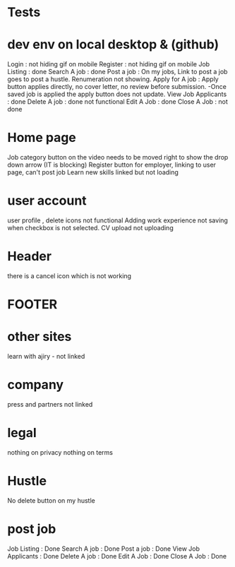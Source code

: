 # Tests
# dev env on local desktop & (github)

Login : not hiding gif on mobile
Register : not hiding gif on mobile
Job Listing : done
Search A job : done
Post a job : On my jobs, Link to post a job goes to post a hustle. Renumeration not showing.
Apply for A job : Apply button applies directly, no cover letter, no review before submission.
	-Once saved job is applied the apply button does not update.
View Job Applicants : done 
Delete A job : done not functional
Edit A Job : done
Close A Job : not done

# Home page
Job category button on the video needs to be moved right to show the drop down arrow (IT is blocking)
Register button for employer, linking to user page, can't post job
Learn new skills linked but not loading

# user account
user profile , delete icons not functional
Adding work experience not saving when checkbox is not selected.
CV upload not uploading 
# Header
there is a cancel icon which is not working

# FOOTER
# other sites
learn with ajiry - not linked

# company
press and partners not linked

# legal
nothing on privacy
nothing on terms

# Hustle 
No delete button on my hustle

# post job 
Job Listing : Done 
Search A job : Done
Post a job : Done
View Job Applicants : Done
Delete A job : Done
Edit A Job : Done
Close A Job : Done
